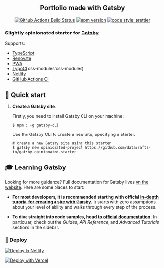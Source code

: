 <h2 align="center">Portfolio made with Gatsby</h2>

<p align="center">
  <a href="https://github.com/datacrafts-io/gatsby-opinionated-starter/actions?query=workflow%3AMain+branch%3Amaster">
    <img alt="Github Actions Build Status" src="https://img.shields.io/github/workflow/status/datacrafts-io/gatsby-opinionated-starter/Main?label=Build&style=flat-square"></a>    
  <a href="https://www.npmjs.com/package/gatsby-opinionated-starter">
    <img alt="npm version" src="https://img.shields.io/npm/v/gatsby-opinionated-starter.svg?style=flat-square"></a>
  <a href="https://github.com/prettier/prettier">
    <img alt="code style: prettier" src="https://img.shields.io/badge/code_style-prettier-ff69b4.svg?style=flat-square"></a>
</p>

### Slightly opinionated starter for [Gatsby](https://www.gatsbyjs.org/)


Supports:

- [TypeScript](https://www.typescriptlang.org/)
- [Renovate](https://renovate.whitesourcesoftware.com/)
- [PWA](https://developer.mozilla.org/en-US/docs/Web/Progressive_web_apps)
- [TypoCI](https://typoci.com/)
css-modules/css-modules)
- [Netlify](https://www.netlify.com/)
- [GitHub Actions CI](https://github.com/features/actions)

## 🚀 Quick start

1.  **Create a Gatsby site.**

    Firstly, you need to install Gatsby CLI on your machine:

    ```shell
    $ npm i -g gatsby-cli
    ```

    Use the Gatsby CLI to create a new site, specifying a starter.

    ```shell
    # create a new Gatsby site using this starter
    $ gatsby new opinionated-project https://github.com/datacrafts-io/gatsby-opinionated-starter
    ```

## 🎓 Learning Gatsby

Looking for more guidance? Full documentation for Gatsby lives [on the website](https://www.gatsbyjs.org/). Here are some places to start:

- **For most developers, it is recommended starting with official [in-depth tutorial for creating a site with Gatsby](https://www.gatsbyjs.org/tutorial/).** It starts with zero assumptions about your level of ability and walks through every step of the process.

- **To dive straight into code samples, head [to official documentation](https://www.gatsbyjs.org/docs/).** In particular, check out the _Guides_, _API Reference_, and _Advanced Tutorials_ sections in the sidebar.

### 💫 Deploy

[![Deploy to Netlify](https://www.netlify.com/img/deploy/button.svg)](https://app.netlify.com/start/deploy?repository=https://github.com/datacrafts-io/gatsby-opinionated-starter)

[![Deploy with Vercel](https://vercel.com/button)](https://vercel.com/import/project?template=https://github.com/datacrafts-io/gatsby-opinionated-starter)
